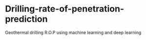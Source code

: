 # Drilling-rate-of-penetration-prediction
 Geothermal drilling R.O.P using machine learning and deep learning
